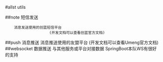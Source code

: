 #allst utils

##note 短信发送
        
        消息发送使用的创蓝短信平台
                        (开发文档可以查看创蓝官方文档)
        
##push 消息推送
        消息推送使用的友盟平台
                        (开发文档可以查看Umeng官方文档)
##websocket 数据推送
        与其他服务或平台对接数据
                        SpringBoot本队WS有很好的支持







